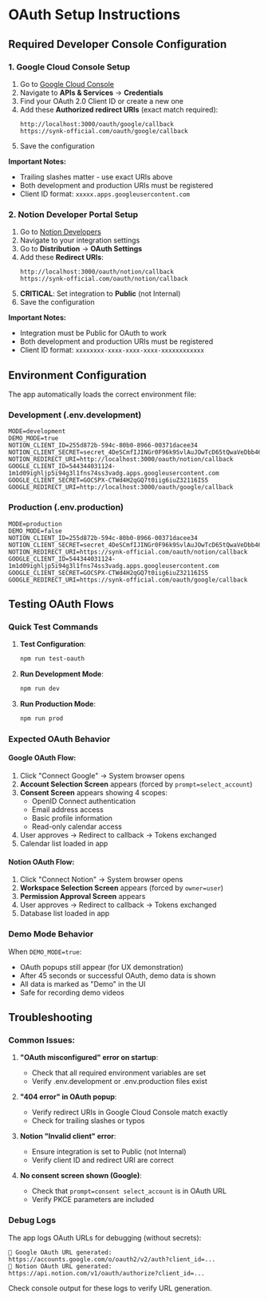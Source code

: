 # OAuth Setup Instructions

## Required Developer Console Configuration

### 1. Google Cloud Console Setup

1. Go to [Google Cloud Console](https://console.cloud.google.com/)
2. Navigate to **APIs & Services** → **Credentials**
3. Find your OAuth 2.0 Client ID or create a new one
4. Add these **Authorized redirect URIs** (exact match required):
   ```
   http://localhost:3000/oauth/google/callback
   https://synk-official.com/oauth/google/callback
   ```
5. Save the configuration

**Important Notes:**
- Trailing slashes matter - use exact URIs above
- Both development and production URIs must be registered
- Client ID format: `xxxxx.apps.googleusercontent.com`

### 2. Notion Developer Portal Setup

1. Go to [Notion Developers](https://developers.notion.com/)
2. Navigate to your integration settings
3. Go to **Distribution** → **OAuth Settings**
4. Add these **Redirect URIs**:
   ```
   http://localhost:3000/oauth/notion/callback
   https://synk-official.com/oauth/notion/callback
   ```
5. **CRITICAL**: Set integration to **Public** (not Internal)
6. Save the configuration

**Important Notes:**
- Integration must be Public for OAuth to work
- Both development and production URIs must be registered
- Client ID format: `xxxxxxxx-xxxx-xxxx-xxxx-xxxxxxxxxxxx`

## Environment Configuration

The app automatically loads the correct environment file:

### Development (.env.development)
```
MODE=development
DEMO_MODE=true
NOTION_CLIENT_ID=255d872b-594c-80b0-8966-00371dacee34
NOTION_CLIENT_SECRET=secret_4DeSCmfIJINGr0F96k9SvlAuJOwTcD65tQwaVeDbb46
NOTION_REDIRECT_URI=http://localhost:3000/oauth/notion/callback
GOOGLE_CLIENT_ID=544344031124-1m1d09ighljp5i94g3l1fns74ss3vadg.apps.googleusercontent.com
GOOGLE_CLIENT_SECRET=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
GOOGLE_REDIRECT_URI=http://localhost:3000/oauth/google/callback
```

### Production (.env.production)
```
MODE=production
DEMO_MODE=false
NOTION_CLIENT_ID=255d872b-594c-80b0-8966-00371dacee34
NOTION_CLIENT_SECRET=secret_4DeSCmfIJINGr0F96k9SvlAuJOwTcD65tQwaVeDbb46
NOTION_REDIRECT_URI=https://synk-official.com/oauth/notion/callback
GOOGLE_CLIENT_ID=544344031124-1m1d09ighljp5i94g3l1fns74ss3vadg.apps.googleusercontent.com
GOOGLE_CLIENT_SECRET=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
GOOGLE_REDIRECT_URI=https://synk-official.com/oauth/google/callback
```

## Testing OAuth Flows

### Quick Test Commands

1. **Test Configuration**:
   ```bash
   npm run test-oauth
   ```

2. **Run Development Mode**:
   ```bash
   npm run dev
   ```

3. **Run Production Mode**:
   ```bash
   npm run prod
   ```

### Expected OAuth Behavior

#### Google OAuth Flow:
1. Click "Connect Google" → System browser opens
2. **Account Selection Screen** appears (forced by `prompt=select_account`)
3. **Consent Screen** appears showing 4 scopes:
   - OpenID Connect authentication
   - Email address access
   - Basic profile information
   - Read-only calendar access
4. User approves → Redirect to callback → Tokens exchanged
5. Calendar list loaded in app

#### Notion OAuth Flow:
1. Click "Connect Notion" → System browser opens
2. **Workspace Selection Screen** appears (forced by `owner=user`)
3. **Permission Approval Screen** appears
4. User approves → Redirect to callback → Tokens exchanged
5. Database list loaded in app

### Demo Mode Behavior

When `DEMO_MODE=true`:
- OAuth popups still appear (for UX demonstration)
- After 45 seconds or successful OAuth, demo data is shown
- All data is marked as "Demo" in the UI
- Safe for recording demo videos

## Troubleshooting

### Common Issues:

1. **"OAuth misconfigured" error on startup**:
   - Check that all required environment variables are set
   - Verify .env.development or .env.production files exist

2. **"404 error" in OAuth popup**:
   - Verify redirect URIs in Google Cloud Console match exactly
   - Check for trailing slashes or typos

3. **Notion "Invalid client" error**:
   - Ensure integration is set to Public (not Internal)
   - Verify client ID and redirect URI are correct

4. **No consent screen shown (Google)**:
   - Check that `prompt=consent select_account` is in OAuth URL
   - Verify PKCE parameters are included

### Debug Logs

The app logs OAuth URLs for debugging (without secrets):
```
🔗 Google OAuth URL generated: https://accounts.google.com/o/oauth2/v2/auth?client_id=...
🔗 Notion OAuth URL generated: https://api.notion.com/v1/oauth/authorize?client_id=...
```

Check console output for these logs to verify URL generation.
